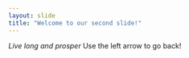 ```yaml
---
layout: slide
title: "Welcome to our second slide!"
---
```

*Live long and prosper*
Use the left arrow to go back!
